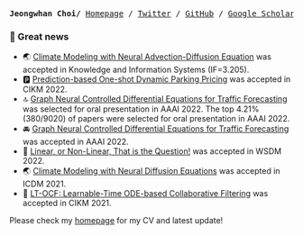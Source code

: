 <p><pre align="center">
<strong>Jeongwhan Choi/</strong> <a href="https://jeongwhanchoi.me">Homepage</a> / <a href="https://twitter.com/jeongwhan_choi">Twitter</a> / <a href="https://github.com/jeongwhanchoi">GitHub</a> / <a href="https://scholar.google.com/citations?user=3MNElkYAAAAJ&hl=en">Google Scholar</a></pre></p>

### :mega: Great news

- :earth_asia: [Climate Modeling with Neural Advection-Diffusion Equation](https://link.springer.com/article/10.1007/s10115-023-01829-2) was accepted in Knowledge and Information Systems (IF=3.205). 
- :parking: [Prediction-based One-shot Dynamic Parking Pricing](https://dl.acm.org/doi/abs/10.1145/3511808.3557421) was accepted in CIKM 2022.
- :top: [Graph Neural Controlled Differential Equations for Traffic Forecasting](https://ojs.aaai.org/index.php/AAAI/article/view/20587) was selected for oral presentation in AAAI 2022. The top 4.21% (380/9020) of papers were selected for oral presentation in AAAI 2022.
- :oncoming_automobile: [Graph Neural Controlled Differential Equations for Traffic Forecasting](https://ojs.aaai.org/index.php/AAAI/article/view/20587) was accepted in AAAI 2022.
- :thinking: [Linear, or Non-Linear, That is the Question!](https://dl.acm.org/doi/abs/10.1145/3488560.3498501) was accepted in WSDM 2022.
- :earth_asia: [Climate Modeling with Neural Diffusion Equations](https://ieeexplore.ieee.org/abstract/document/9679162/) was accepted in ICDM 2021.
- :bookmark: [LT-OCF: Learnable-Time ODE-based Collaborative Filtering](https://dl.acm.org/doi/abs/10.1145/3459637.3482449) was accepted in CIKM 2021.


Please check my [homepage](https://www.jeongwhanchoi.me) for my CV and latest update!